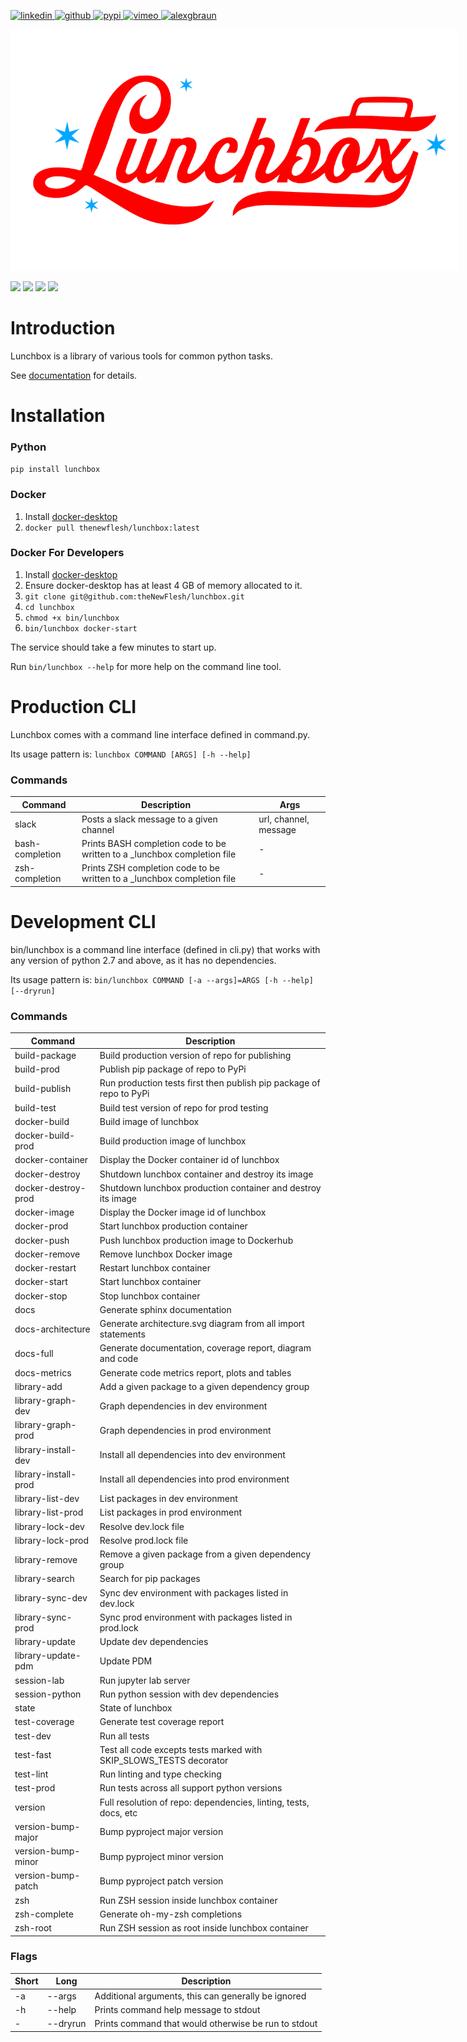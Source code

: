 <p>
    <a href="https://www.linkedin.com/in/alexandergbraun" rel="nofollow noreferrer">
        <img src="https://www.gomezaparicio.com/wp-content/uploads/2012/03/linkedin-logo-1-150x150.png"
             alt="linkedin" width="30px" height="30px"
        >
    </a>
    <a href="https://github.com/theNewFlesh" rel="nofollow noreferrer">
        <img src="https://tadeuzagallo.com/GithubPulse/assets/img/app-icon-github.png"
             alt="github" width="30px" height="30px"
        >
    </a>
    <a href="https://pypi.org/user/the-new-flesh" rel="nofollow noreferrer">
        <img src="https://cdn.iconscout.com/icon/free/png-256/python-2-226051.png"
             alt="pypi" width="30px" height="30px"
        >
    </a>
    <a href="http://vimeo.com/user3965452" rel="nofollow noreferrer">
        <img src="https://cdn.iconscout.com/icon/free/png-512/movie-52-151107.png?f=avif&w=512"
             alt="vimeo" width="30px" height="30px"
        >
    </a>
    <a href="https://alexgbraun.com" rel="nofollow noreferrer">
        <img src="https://i.ibb.co/fvyMkpM/logo.png"
             alt="alexgbraun" width="30px" height="30px"
        >
    </a>
</p>

<img id="logo" src="resources/logo.png" style="max-width: 717px">

[![](https://img.shields.io/badge/License-MIT-F77E70?style=for-the-badge)](https://github.com/theNewFlesh/lunchbox/blob/master/LICENSE)
[![](https://img.shields.io/pypi/pyversions/lunchbox?style=for-the-badge&label=Python&color=A0D17B&logo=python&logoColor=A0D17B)](https://github.com/theNewFlesh/lunchbox/blob/master/docker/config/pyproject.toml)
[![](https://img.shields.io/pypi/v/lunchbox?style=for-the-badge&label=PyPI&color=5F95DE&logo=pypi&logoColor=5F95DE)](https://pypi.org/project/lunchbox/)
[![](https://img.shields.io/pypi/dm/lunchbox?style=for-the-badge&label=Downloads&color=5F95DE)](https://pepy.tech/project/lunchbox)

# Introduction
Lunchbox is a library of various tools for common python tasks.

See [documentation](https://theNewFlesh.github.io/lunchbox/) for details.

# Installation
### Python
`pip install lunchbox`

### Docker
1. Install [docker-desktop](https://docs.docker.com/desktop/)
2. `docker pull thenewflesh/lunchbox:latest`

### Docker For Developers
1. Install [docker-desktop](https://docs.docker.com/desktop/)
2. Ensure docker-desktop has at least 4 GB of memory allocated to it.
4. `git clone git@github.com:theNewFlesh/lunchbox.git`
5. `cd lunchbox`
6. `chmod +x bin/lunchbox`
7. `bin/lunchbox docker-start`

The service should take a few minutes to start up.

Run `bin/lunchbox --help` for more help on the command line tool.

# Production CLI

Lunchbox comes with a command line interface defined in command.py.

Its usage pattern is: `lunchbox COMMAND [ARGS] [-h --help]`

### Commands
| Command         | Description                                                              | Args                  |
| --------------- | -------------------------------------------------------------------------| --------------------- |
| slack           | Posts a slack message to a given channel                                 | url, channel, message |
| bash-completion | Prints BASH completion code to be written to a _lunchbox completion file | -                     |
| zsh-completion  | Prints ZSH completion code to be written to a _lunchbox completion file  | -                     |

# Development CLI
bin/lunchbox is a command line interface (defined in cli.py) that works with
any version of python 2.7 and above, as it has no dependencies.

Its usage pattern is: `bin/lunchbox COMMAND [-a --args]=ARGS [-h --help] [--dryrun]`

### Commands

| Command              | Description                                                         |
| -------------------- | ------------------------------------------------------------------- |
| build-package        | Build production version of repo for publishing                     |
| build-prod           | Publish pip package of repo to PyPi                                 |
| build-publish        | Run production tests first then publish pip package of repo to PyPi |
| build-test           | Build test version of repo for prod testing                         |
| docker-build         | Build image of lunchbox                                             |
| docker-build-prod    | Build production image of lunchbox                                  |
| docker-container     | Display the Docker container id of lunchbox                         |
| docker-destroy       | Shutdown lunchbox container and destroy its image                   |
| docker-destroy-prod  | Shutdown lunchbox production container and destroy its image        |
| docker-image         | Display the Docker image id of lunchbox                             |
| docker-prod          | Start lunchbox production container                                 |
| docker-push          | Push lunchbox production image to Dockerhub                         |
| docker-remove        | Remove lunchbox Docker image                                        |
| docker-restart       | Restart lunchbox container                                          |
| docker-start         | Start lunchbox container                                            |
| docker-stop          | Stop lunchbox container                                             |
| docs                 | Generate sphinx documentation                                       |
| docs-architecture    | Generate architecture.svg diagram from all import statements        |
| docs-full            | Generate documentation, coverage report, diagram and code           |
| docs-metrics         | Generate code metrics report, plots and tables                      |
| library-add          | Add a given package to a given dependency group                     |
| library-graph-dev    | Graph dependencies in dev environment                               |
| library-graph-prod   | Graph dependencies in prod environment                              |
| library-install-dev  | Install all dependencies into dev environment                       |
| library-install-prod | Install all dependencies into prod environment                      |
| library-list-dev     | List packages in dev environment                                    |
| library-list-prod    | List packages in prod environment                                   |
| library-lock-dev     | Resolve dev.lock file                                               |
| library-lock-prod    | Resolve prod.lock file                                              |
| library-remove       | Remove a given package from a given dependency group                |
| library-search       | Search for pip packages                                             |
| library-sync-dev     | Sync dev environment with packages listed in dev.lock               |
| library-sync-prod    | Sync prod environment with packages listed in prod.lock             |
| library-update       | Update dev dependencies                                             |
| library-update-pdm   | Update PDM                                                          |
| session-lab          | Run jupyter lab server                                              |
| session-python       | Run python session with dev dependencies                            |
| state                | State of lunchbox                                                   |
| test-coverage        | Generate test coverage report                                       |
| test-dev             | Run all tests                                                       |
| test-fast            | Test all code excepts tests marked with SKIP_SLOWS_TESTS decorator  |
| test-lint            | Run linting and type checking                                       |
| test-prod            | Run tests across all support python versions                        |
| version              | Full resolution of repo: dependencies, linting, tests, docs, etc    |
| version-bump-major   | Bump pyproject major version                                        |
| version-bump-minor   | Bump pyproject minor version                                        |
| version-bump-patch   | Bump pyproject patch version                                        |
| zsh                  | Run ZSH session inside lunchbox container                           |
| zsh-complete         | Generate oh-my-zsh completions                                      |
| zsh-root             | Run ZSH session as root inside lunchbox container                   |

### Flags

| Short | Long      | Description                                          |
| ----- | --------- | ---------------------------------------------------- |
| -a    | --args    | Additional arguments, this can generally be ignored  |
| -h    | --help    | Prints command help message to stdout                |
| -     | --dryrun  | Prints command that would otherwise be run to stdout |
